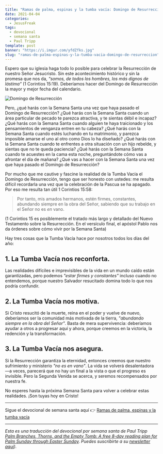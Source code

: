 ```yaml
---
title: "Ramas de palma, espinas y la tumba vacía: Domingo de Resurrección"
date: 2021-04-04
categories:
  - JesusFreak
tags:
  - devocional
  - semana santa
  - Paul Tripp
template: post
banner: "https://i.imgur.com/yfdZfks.jpg"
slug: "ramas-de-palma-espinas-y-la-tumba-vacia-domingo-de-resurreccion"
---
```


Espero que su iglesia haga todo lo posible para celebrar la Resurrección de nuestro Señor Jesucristo. Sin este acontecimiento histórico y sin la promesa que nos da, *“somos, de todos los hombres, los más dignos de lástima”* (1 Corintios 15:19). Deberíamos hacer del Domingo de Resurrección la mayor y mejor fecha del calendario.

![Domingo de Resurrección](https://i.imgur.com/yfdZfks.jpg)

Pero, ¿qué harás con la Semana Santa una vez que haya pasado el Domingo de Resurrección? ¿Qué harás con la Semana Santa cuando un área particular de pecado te parezca atractiva, y te sientas débil e incapaz? ¿Qué harás con la Semana Santa cuando alguien te haya traicionado y los pensamientos de venganza entren en tu cabeza? ¿Qué harás con la Semana Santa cuando estés luchando en tu matrimonio, y parezca imposible amarse el uno al otro como Dios lo ha diseñado? ¿Qué harás con la Semana Santa cuando te enfrentes a otra situación con un hijo rebelde, y sientas que no te queda paciencia? ¿Qué harás con la Semana Santa cuando te acuestes en la cama esta noche, preguntándote cómo vas a afrontar el día de mañana? ¿Qué vas a hacer con la Semana Santa una vez que haya pasado el Domingo de Resurrección?

Por mucho que me cautive y fascine la realidad de la Tumba Vacía el Domingo de Resurrección, tengo que ser honesto con ustedes: me resulta difícil recordarla una vez que la celebración de la Pascua se ha apagado. Por eso me resulta tan útil 1 Corintios 15:58:

> Por tanto, mis amados hermanos, estén firmes, constantes, abundando siempre en la obra del Señor, sabiendo que su trabajo en el Señor no es *en* vano.

(1 Corintios 15 es posiblemente el tratado más largo y detallado del Nuevo Testamento sobre la Resurrección. En el versículo final, el apóstol Pablo nos da órdenes sobre cómo vivir por la Semana Santa)

Hay tres cosas que la Tumba Vacía hace por nosotros todos los días del año:

## 1. La Tumba Vacía nos reconforta.
Las realidades difíciles e imprevisibles de la vida en un mundo caído están garantizadas, pero podemos *"estar firmes y constantes"* incluso cuando no entendemos, porque nuestro Salvador resucitado domina todo lo que nos podría confundir.

## 2. La Tumba Vacía nos motiva.
Si Cristo resucitó de la muerte, reina en el poder y vuelve de nuevo, deberíamos ser la comunidad más motivada de la tierra, *"abundando siempre en la obra del Señor"*. Basta de mera supervivencia: deberíamos ayudar a otros a progresar aquí y ahora, porque creemos en la victoria, la redención y la transformación.

## 3. La Tumba Vacía nos asegura.
Si la Resurrección garantiza la eternidad, entonces creemos que nuestro sufrimiento y ministerio *"no es en vano"*. La vida se volverá desalentadora —a veces, parecerá que no hay un final a la vista o que el progreso es invisible. Pero la Segunda Venida se acerca, y seremos recompensados por nuestra fe.

No esperes hasta la próxima Semana Santa para volver a celebrar estas realidades. ¡Son tuyas hoy en Cristo!

---

Sigue el devocional de semana santa aquí 👉 [Ramas de palma, espinas y la tumba vacía](/ramas-de-palma-espinas-y-la-tumba-vacia)

---

*Esta es una traducción del devocional por semana santa de Paul Tripp [Palm Branches, Thorns, and the Empty Tomb: A free 8-day reading plan for Palm Sunday
through Easter Sunday](https://cdn.shopify.com/s/files/1/1695/6503/files/Journey_to_the_Cross_Download.pdf?v=1615329390). Puedes suscribirte a su [newsletter aquí](https://www.paultripp.com)).*